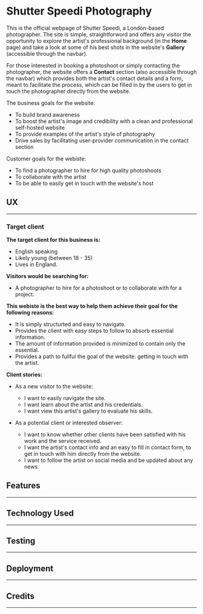 # **Shutter Speedi Photography** #

This is the official webpage of Shutter Speedi, a London-based photographer. The site is simple, straightforword and offers any visitor the opportunity to explore the artist's professional background (in the **Home** page) and take a look at some of his best shots in the website's **Gallery** (accessible through the navbar).

For those interested in booking a photoshoot or simply contacting the photographer, the website offers a **Contact** section (also accessible through the navbar) which provides both the artist's contact details and a form, meant to facilitate the process, which can be filled in by the users to get in touch the photographer directly from the website. 

The business goals for the website:

* To build brand awareness 
* To boost the artist's image and credibility with a clean and professional self-hosted website 
* To provide examples of the artist's style of photography
* Drive sales by facilitating user-provider communication in the contact section

Customer goals for the webiste:

* To find a photographer to hire for high quality photoshoots 
* To collaborate with the artist 
* To be able to easily get in touch with the website's host


## UX ##

---

### Target client ###

**The target client for this business is:**

* English speaking
* Likely young (between 18 - 35)
* Lives in England.

**Visitors would be searching for:**

* A photographer to hire for a photoshoot or to collaborate with for a project. 

**This webiste is the best way to help them achieve their goal for the following reasons:**

* It is simply structurted and easy to navigate.
* Provides the client with easy steps to follow to absorb essential information.
* The amount of information provided is minimized to contain only the essential.
* Provides a path to fullful the goal of the website: getting in touch with the artist. 

**Client stories:**

* As a new visitor to the website:
  * I want to easily navigate the site.
  * I want learn about the artist and his credentials.
  * I want view this artist's gallery to evaluate his skills.

* As a potential client or interested observer:
  * I want to know whether other clients have been satisfied with his work and the service received.
  * I want the artist's contact info and an easy to fill in contact form, to get in touch with him directly from the website.
  * I want to follow the artist on social media and be updated about any news. 


## Features ##

---

## Technology Used ##

---

## Testing ##

---

## Deployment ##

---

## Credits ##

---